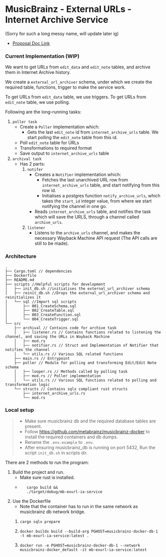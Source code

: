 # MusicBrainz - External URLs - Internet Archive Service
(Sorry for such a long messy name, will update later ig)
- [Proposal Doc Link](https://docs.google.com/document/d/1Bk66_HFWEA6gBbFfQzIriGGgxxbEIwN1CbVDcz7FTys/edit?usp=sharing)

### Current Implementation (WIP)

We want to get URLs from `edit_data` and `edit_note` tables, and archive them in Internet Archive history.

We create a `external_url_archiver` schema, under which we create the required table, functions, trigger to make the service work.

To get URLs from `edit_data` table, we use triggers.
To get URLs from `edit_note` table, we use polling.

Following are the long-running tasks:

1. `poller task`
   - Create a `Poller` implementation which:
     - Gets the last `edit_note` id from `internet_archive_urls` table. We start polling the `edit_note` table from this id.
   - Poll `edit_note` table for URLs
   - Transformations to required format
   - Save output to `internet_archive_urls` table
2. `archival task`
   - Has 2 parts:
     1. `notifer`
         - Creates a `Notifier` implementation which:
           - Fetches the last unarchived URL row from `internet_archive_urls` table, and start notifying from this row id.
           - Initialises a postgres function `notify_archive_urls`, which takes the `start_id` integer value, from where we start notifying the channel in one go.
         - Reads `internet_archive_urls` table, and notifies the task which will save the URLS, through a channel called `archive_urls`.
     2. `listener`
         - Listens to the `archive_urls` channel, and makes the necessary Wayback Machine API request (The API calls are still to be made).

### Architecture
```
.
├── Cargo.toml // dependencies
├── Dockerfile 
├── README.md
├── scripts //Helpful scripts for development
│   ├── init_db.sh //initialises the external_url_archiver schema
│   ├── reinit_db.sh //Drops the external_url_archiver schema and reinitializes it
│   └── sql //Import sql scripts
│       ├── 001_CreateSchema.sql
│       ├── 002_CreateTable.sql
│       ├── 003_CreateFunction.sql
│       └── 004_CreateTrigger.sql
└── src
    ├── archival // Contains code for archive task
    │   ├── listener.rs // Contains functions related to listening the channel, and saving the URLs in Wayback Machine
    │   ├── mod.rs
    │   ├── notifier.rs // Struct and Implementation of Notifier that notifies the channel
    │   └── utils.rs // Various SQL related functions
    ├── main.rs // Entrypoint
    ├── poller // Module for polling and transforming Edit/Edit Note schema
    │   ├── looper.rs // Methods called by polling task 
    │   ├── mod.rs // Poller implementation
    │   └── utils.rs // Various SQL functions related to polling and transformation logic
    └── structs // Contains sqlx compliant rust structs
        ├── internet_archive_urls.rs
        └── mod.rs

```

### Local setup
> - Make sure musicbrainz db and the required database tables are present.
> - Follow https://github.com/metabrainz/musicbrainz-docker to install the required containers and db dumps.
> - Rename the `.env.example` to `.env`.
> - After ensuring musicbrainz_db is running on port 5432, Run the script `init_db.sh` in scripts dir.

There are 2 methods to run the program:
1. Build the project and run.
    - Make sure rust is installed.
   - ```shell
        cargo build &&
        ./target/debug/mb-exurl-ia-service
        ```
2. Use the Dockerfile
   - Note that the container has to run in the same network as musicbrainz db network bridge.
   1.  ```shell
       cargo sqlx prepare
       ```

   2. ```shell
      docker buildx build --build-arg PGHOST=musicbrainz-docker-db-1 -t mb-exurl-ia-service:latest .
      ```
   
   3. ```shell
      docker run -e PGHOST=musicbrainz-docker-db-1 --network musicbrainz-docker_default -it mb-exurl-ia-service:latest
      ```